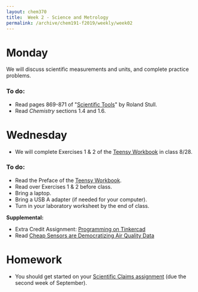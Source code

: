 ```yaml
---
layout: chem370
title:  Week 2 - Science and Metrology
permalink: /archive/chem191-f2019/weekly/week02
---
```


# Monday

We will discuss scientific measurements and units, and complete practice problems.

### To do:
- Read pages 869-871 of "[Scientific Tools](https://github.com/alphonse/alphonse.github.io/raw/master/archive/chem191-f2019/pdf/scientific-tools-stull.pdf)" by Roland Stull.
- Read *Chemistry* sections 1.4 and 1.6.


# Wednesday

- We will complete Exercises 1 & 2 of the [Teensy Workbook](https://archive/chem191-f2019.github.io/workbook) in class 8/28.


### To do:

- Read the Preface of the [Teensy Workbook](https://archive/chem191-f2019.github.io/workbook).
- Read over Exercises 1 & 2 before class.
- Bring a laptop.
- Bring a USB A adapter (if needed for your computer).
- Turn in your laboratory worksheet by the end of class.

**Supplemental:**
  - Extra Credit Assignment: [Programming on Tinkercad](https://alphonse.github.io/archive/chem191-f2019/assignments/tinkercad-blink)
  - Read [Cheap Sensors are Democratizing Air Quality Data](https://www.citylab.com/environment/2018/07/cheap-sensors-are-democratizing-air-quality-data/563990/)
  <!-- -  [How OpenAQ uses Web to Provide Open Air Quality Data](https://www.forbes.com/sites/fastforward/2019/07/09/1-in-8-deaths-due-to-air-quality-this-social-entrepreneur-is-changing-that/#1574da92f03e) -->

# Homework

- You should get started on your [Scientific Claims assignment](https://alphonse.github.io/archive/chem191-f2019/assignments/scientific-claims) (due the second week of September).
